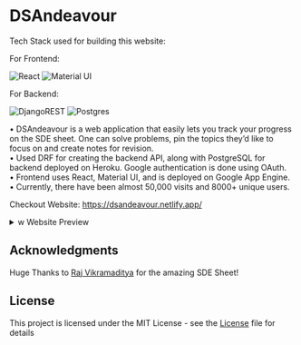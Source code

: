 # DSAndeavour

Tech Stack used for building this website:

For Frontend:

<img alt="React" src="https://img.shields.io/badge/react-%2320232a.svg?style=for-the-badge&logo=react&logoColor=%2361DAFB"/> <img alt="Material UI" src="https://img.shields.io/badge/materialui-%230081CB.svg?style=for-the-badge&logo=material-ui&logoColor=white"/>

For Backend:

<img alt="DjangoREST" src="https://img.shields.io/badge/DJANGO-REST-ff1709?style=for-the-badge&logo=django&logoColor=white&color=ff1709&labelColor=gray"/> <img alt="Postgres" src ="https://img.shields.io/badge/postgres-%23316192.svg?style=for-the-badge&logo=postgresql&logoColor=white"/> 


• DSAndeavour is a web application that easily lets you track your progress on the SDE sheet. One can solve problems,
pin the topics they’d like to focus on and create notes for revision.<br>
• Used DRF for creating the backend API, along with PostgreSQL for backend deployed on Heroku. Google authentication is done using OAuth.<br>
• Frontend uses React, Material UI, and is deployed on Google App Engine.<br>
• Currently, there have been almost 50,000 visits and 8000+ unique users.<br>

Checkout Website: https://dsandeavour.netlify.app/

<details>
<summary>w
Website Preview
</summary>
  <hr/>
Login/SignUp Page:
  <hr/>
<img src="readme-ss/output-1.png"/>
Home Page:<hr/>
<img src="readme-ss/output-2.png"/><hr/>
<img src="readme-ss/output-3.png"/>
</details>

## Acknowledgments

Huge Thanks to [Raj Vikramaditya](https://www.linkedin.com/in/rajarvp/) for the amazing SDE Sheet!

## License

This project is licensed under the MIT License - see the [License](License) file for details
